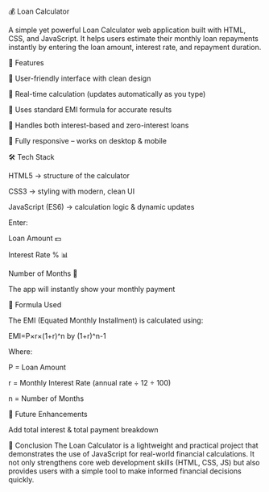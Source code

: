 💰 Loan Calculator

A simple yet powerful Loan Calculator web application built with HTML, CSS, and JavaScript.
It helps users estimate their monthly loan repayments instantly by entering the loan amount, interest rate, and repayment duration.

🚀 Features

📌 User-friendly interface with clean design

📌 Real-time calculation (updates automatically as you type)

📌 Uses standard EMI formula for accurate results

📌 Handles both interest-based and zero-interest loans

📌 Fully responsive – works on desktop & mobile

🛠️ Tech Stack

HTML5 → structure of the calculator

CSS3 → styling with modern, clean UI

JavaScript (ES6) → calculation logic & dynamic updates

Enter:

Loan Amount 💵

Interest Rate % 📊

Number of Months 📆

The app will instantly show your monthly payment

📐 Formula Used

The EMI (Equated Monthly Installment) is calculated using:


​EMI=P×r×(1+r)^n​ by (1+r)^n-1


Where:

P = Loan Amount

r = Monthly Interest Rate (annual rate ÷ 12 ÷ 100)

n = Number of Months

🎯 Future Enhancements

Add total interest & total payment breakdown


📌 Conclusion
The Loan Calculator is a lightweight and practical project that demonstrates the use of JavaScript for real-world financial calculations. 
It not only strengthens core web development skills (HTML, CSS, JS) but also provides users with a simple tool to make informed financial decisions quickly.
